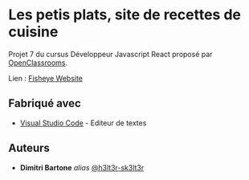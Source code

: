 # Les petis plats, site de recettes de cuisine

Projet 7 du cursus Développeur Javascript React proposé par [OpenClassrooms](https://openclassrooms.com/fr/).

Lien : [Fisheye Website](https://h3lt3r-sk3lt3r.github.io/P7-OCR-Les-petits-plats/)

## Fabriqué avec

* [Visual Studio Code](https://code.visualstudio.com/) - Editeur de textes

## Auteurs

* **Dimitri Bartone** _alias_ [@h3lt3r-sk3lt3r](https://github.com/h3lt3r-sk3lt3r)
